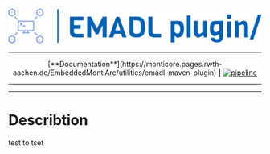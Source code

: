 <div align="center">
    <img src="src/site/resources/images/logo.svg" width="800"/>
</div>

<hr/>

<div align="center">
    [**Documentation**](https://monticore.pages.rwth-aachen.de/EmbeddedMontiArc/utilities/emadl-maven-plugin) 
    <b>|</b>
    <a href="https://git.rwth-aachen.de/monticore/EmbeddedMontiArc/utilities/emadl-maven-plugin/-/pipelines/latest">
        <img alt="pipeline" src="https://git.rwth-aachen.de/monticore/EmbeddedMontiArc/utilities/emadl-maven-plugin/badges/master/pipeline.svg?style=flat-square"/>
    </a>
</div>

<hr/>
<hr/>

# Describtion

test to tset
